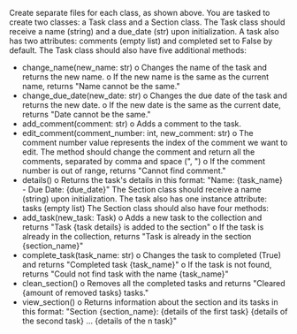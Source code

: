 Create separate files for each class, as shown above. You are tasked to create two classes: a Task class and a Section class.
The Task class should receive a name (string) and a due_date (str) upon initialization. A task also has two attributes: 
comments (empty list) and completed set to False by default.
The Task class should also have five additional methods:
-	change_name(new_name: str)
o	Changes the name of the task and returns the new name.
o	If the new name is the same as the current name, returns "Name cannot be the same."
-	change_due_date(new_date: str) 
o	Changes the due date of the task and returns the new date.
o	If the new date is the same as the current date, returns "Date cannot be the same."
-	add_comment(comment: str)
o	Adds a comment to the task.
-	edit_comment(comment_number: int, new_comment: str)
o	The comment number value represents the index of the comment we want to edit. The method should change the comment and return all the comments, 
separated by comma and space (", ")
o	If the comment number is out of range, returns "Cannot find comment."
-	details()
o	Returns the task's details in this format:
"Name: {task_name} - Due Date: {due_date}"
The Section class should receive a name (string) upon initialization. The task also has one instance attribute: tasks (empty list)
The Section class should also have four methods:
-	add_task(new_task: Task)
o	Adds a new task to the collection and returns "Task {task details} is added to the section"
o	If the task is already in the collection, returns "Task is already in the section {section_name}"
-	complete_task(task_name: str) 
o	Changes the task to completed (True) and returns "Completed task {task_name}"
o	If the task is not found, returns "Could not find task with the name {task_name}"
-	clean_section()
o	Removes all the completed tasks and returns "Cleared {amount of removed tasks} tasks."
-	view_section()
o	Returns information about the section and its tasks in this format:
    "Section {section_name}:
     {details of the first task}
     {details of the second task}
     …
     {details of the n task}"
